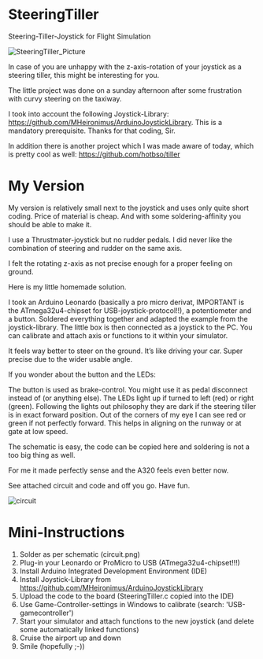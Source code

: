 # SteeringTiller
Steering-Tiller-Joystick for Flight Simulation

![SteeringTiller_Picture](https://user-images.githubusercontent.com/49068518/112122608-c0d37f80-8bc0-11eb-8767-a4eb0d6473c1.png)

In case of you are unhappy with the z-axis-rotation of your joystick as a steering tiller, this might be interesting for you.

The little project was done on a sunday afternoon after some frustration with curvy steering on the taxiway.

I took into account the following Joystick-Library: https://github.com/MHeironimus/ArduinoJoystickLibrary.
This is a mandatory prerequisite. Thanks for that coding, Sir.

In addition there is another project which I was made aware of today, which is pretty cool as well: https://github.com/hotbso/tiller

# My Version
My version is relatively small next to the joystick and uses only quite short coding. Price of material is cheap. And with some soldering-affinity you should be able to make it.

I use a Thrustmater-joystick but no rudder pedals. I did never like the combination of steering and rudder on the same axis.

I felt the rotating z-axis as not precise enough for a proper feeling on ground.

Here is my little homemade solution.

I took an Arduino Leonardo (basically a pro micro derivat, IMPORTANT is the ATmega32u4-chipset for USB-joystick-protocol!!), a potentiometer and a button. Soldered everything together and adapted the example from the joystick-library. The little box is then connected as a joystick to the PC. You can calibrate and attach axis or functions to it within your simulator.

It feels way better to steer on the ground. It’s like driving your car. Super precise due to the wider usable angle.

If you wonder about the button and the LEDs:

The button is used as brake-control. You might use it as pedal disconnect instead of (or anything else).
The LEDs light up if turned to left (red) or right (green). Following the lights out philosophy they are dark if the steering tiller is in exact forward position. Out of the corners of my eye I can see red or green if not perfectly forward. This helps in aligning on the runway or at gate at low speed.

The schematic is easy, the code can be copied here and soldering is not a too big thing as well.

For me it made perfectly sense and the A320 feels even better now.

See attached circuit and code and off you go.
Have fun.

![circuit](https://user-images.githubusercontent.com/49068518/112126673-faa68500-8bc4-11eb-9324-812d3a93325c.png)

# Mini-Instructions

1. Solder as per schematic (circuit.png)
2. Plug-in your Leonardo or ProMicro to USB (ATmega32u4-chipset!!!)
3. Install Arduino Integrated Development Environment (IDE)
4. Install Joystick-Library from https://github.com/MHeironimus/ArduinoJoystickLibrary
5. Upload the code to the board (SteeringTiller.c copied into the IDE)
6. Use Game-Controller-settings in Windows to calibrate (search: 'USB-gamecontroller')
7. Start your simulator and attach functions to the new joystick (and delete some automatically linked functions)
8. Cruise the airport up and down
9. Smile (hopefully ;-))
